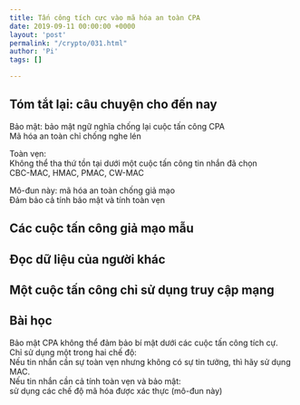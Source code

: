 ```yaml
---
title: Tấn công tích cực vào mã hóa an toàn CPA
date: 2019-09-11 00:00:00 +0000
layout: 'post'
permalink: "/crypto/031.html"
author: 'Pi'
tags: []

---
```


## Tóm tắt lại: câu chuyện cho đến nay

Bảo mật: bảo mật ngữ nghĩa chống lại cuộc tấn công CPA<br/>
Mã hóa an toàn chỉ chống nghe lén<br/>

Toàn vẹn:<br/>
Không thể tha thứ tồn tại dưới một cuộc tấn công tin nhắn đã chọn<br/>
CBC-MAC, HMAC, PMAC, CW-MAC

Mô-đun này: mã hóa an toàn chống giả mạo<br/>
Đảm bảo cả tính bảo mật và tính toàn vẹn

## Các cuộc tấn công giả mạo mẫu

## Đọc dữ liệu của người khác

## Một cuộc tấn công chỉ sử dụng truy cập mạng

## Bài học

Bảo mật CPA không thể đảm bảo bí mật dưới các cuộc tấn công tích cự.<br/>
Chỉ sử dụng một trong hai chế độ:<br/>
Nếu tin nhắn cần sự toàn vẹn nhưng không có sự tin tưởng, thì hãy sử dụng MAC.<br/>
Nếu tin nhắn cần cả tính toàn vẹn và bảo mật:<br/>
sử dụng các chế độ mã hóa được xác thực (mô-đun này)

